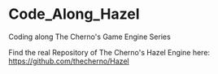 # Code_Along_Hazel
Coding along The Cherno's Game Engine Series

Find the real Repository of The Cherno's Hazel Engine here: https://github.com/thecherno/Hazel
